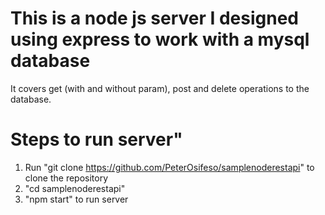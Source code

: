 # This is a node js server I designed using express to work with a mysql database

It covers get (with and without param), post and delete operations to the database.

# Steps to run server"
1. Run "git clone https://github.com/PeterOsifeso/samplenoderestapi" to clone the repository
2. "cd samplenoderestapi"
3. "npm start" to run server
